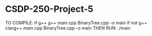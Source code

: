 # CSDP-250-Project-5
TO COMPILE:
if g++
g++ main.cpp BinaryTree.cpp -o main
if not g++
clang++ main.cpp BinaryTree.cpp -o main
THEN RUN:
./main
